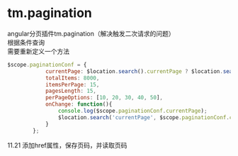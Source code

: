 # tm.pagination
angular分页插件tm.pagination（解决触发二次请求的问题）<br/>
根据条件查询<br/>
需要重新定义一个方法<br/>  
```javascript
$scope.paginationConf = {
            currentPage: $location.search().currentPage ? $location.search().currentPage : 1,
            totalItems: 8000,
            itemsPerPage: 15,
            pagesLength: 15,
            perPageOptions: [10, 20, 30, 40, 50],
            onChange: function(){
                console.log($scope.paginationConf.currentPage);
                $location.search('currentPage', $scope.paginationConf.currentPage);
            }
        };
```
11.21
添加href属性，保存页码，并读取页码




